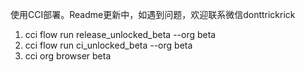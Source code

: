 使用CCI部署。Readme更新中，如遇到问题，欢迎联系微信donttrickrick


1. cci flow run release_unlocked_beta --org beta
2. cci flow run ci_unlocked_beta --org beta
3. cci org browser beta